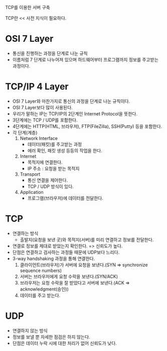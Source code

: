 TCP를 이용한 서버 구축

TCP란 << 사전 지식이 필요하다.

# OSI 7 Layer

- 통신을 진행하는 과정을 단계로 나눈 규칙
- 이름처럼 7 단계로 나누어져 있으며 하드웨어부터 프로그램까지 정보를 주고받는 과정이다.

# TCP/IP 4 Layer

- OSI 7 Layer와 마찬가지로 통신의 과정을 단계로 나눈 규칙이다.
- OSI 7 Layer보다 많이 사용된다.
- 우리가 말하는 IP는 TCP/IP의 2단계인 Internet Protocol을 뜻한다.
- 3단계에는 TCP / UDP를 포함한다.
- 4단계에는 HTTP(HTML, 브라우저), FTP(FileZilla), SSH(Putty) 등을 포함한다.
- 각 단계(계층)
  1. Network Interface
     - 데이터(패킷)를 주고받는 과정
     - 에러 확인, 패킷 생성 등등의 작업을 한다.
  2. Internet
     - 목적지에 연결한다.
     - IP 주소 : 요청을 받는 목적지
  3. Transport
     - 통신 연결을 제어한다.
     - TCP / UDP 방식이 있다.
  4. Application
     - 프로그램(브라우저)에 데이터를 전달한다.

# TCP

- 연결하는 방식
  - 출발지(요청을 보낸 곳)와 목적지(서버)를 미리 연결하고 정보를 전달한다.
- 연결로 정보를 제대로 받았는지 확인한다. => 신뢰도가 높다.
- 단점은 연결하고 검사하는 과정들 때문에 UDP보다 느리다.
- 3-way handshaking 과정을 통해 연결한다.
  1. 클라이언트(브라우저)가 서버에 요청을 보낸다.(SYN => synchronize sequence numbers)
  2. 서버는 브라우저에게 요청 수락을 보낸다.(SYN/ACK)
  3. 브라우저는 요청 수락을 잘 받았다고 서버에 보낸다.(ACK => acknowledgment(승인))
  4. 데이터를 주고 받는다.

# UDP

- 연결하지 않는 방식
- 정보를 보낼 뿐 자세한 점검은 하지 않는다.
- 단점은 데이터 누락 시에 대한 처리가 없어 신뢰도가 낮다.
